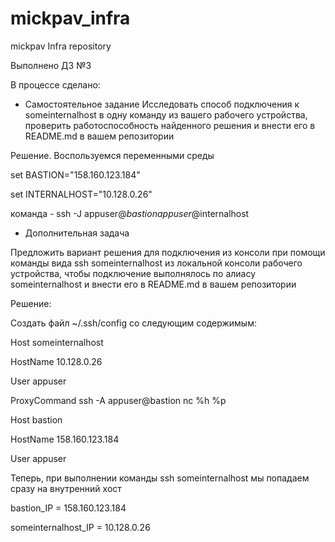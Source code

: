 # mickpav_infra
mickpav Infra repository

Выполнено ДЗ №3

В процессе сделано:

- Самостоятельное задание
Исследовать способ подключения к someinternalhost в одну команду из вашего рабочего устройства, проверить работоспособность найденного решения и внести его в README.md в вашем репозитории

Решение.
Воспользуемся переменными среды

set BASTION="158.160.123.184"

set INTERNALHOST="10.128.0.26"

команда - ssh -J appuser@$bastion appuser@$internalhost

- Дополнительная задача

Предложить вариант решения для подключения из консоли при помощи команды вида ssh someinternalhost из локальной консоли рабочего устройства,
чтобы подключение выполнялось по алиасу someinternalhost и внести его в README.md в вашем репозитории

Решение:

Создать файл ~/.ssh/config со следующим содержимым:

Host someinternalhost

HostName 10.128.0.26

User appuser

ProxyCommand ssh -A appuser@bastion nc %h %p

Host bastion

HostName 158.160.123.184

User appuser


Теперь, при выполнении команды ssh someinternalhost мы попадаем сразу на внутренний хост

bastion_IP = 158.160.123.184

someinternalhost_IP = 10.128.0.26
